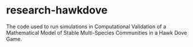 # research-hawkdove
The code used to run simulations in Computational Validation of a Mathematical Model of Stable Multi-Species Communities in a Hawk Dove Game.
